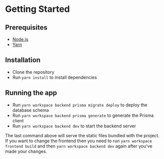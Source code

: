 # Getting Started

## Prerequisites
- [Node.js](https://nodejs.org/en/)
- [Yarn](https://yarnpkg.com/en/docs/install)

## Installation
- Clone the repository
- Run `yarn install` to install dependencies

## Running the app
- Run `yarn workspace backend prisma migrate deploy` to deploy the database schema
- Run `yarn workspace backend prisma generate` to generate the Prisma client
- Run `yarn workspace backend dev` to start the backend server

The last command above will serve the static files bundled with the project. If you want to change the frontend then you need to run `yarn workspace frontend build` and then `yarn workspace backend dev` again after you've made your changes.